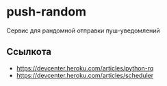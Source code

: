 # push-random

Сервис для рандомной отправки пуш-уведомлений



## Ссылкота

- https://devcenter.heroku.com/articles/python-rq
- https://devcenter.heroku.com/articles/scheduler